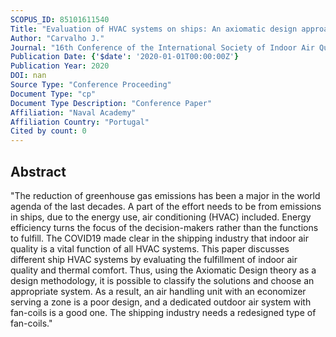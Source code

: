 ```yaml
---
SCOPUS_ID: 85101611540
Title: "Evaluation of HVAC systems on ships: An axiomatic design approach"
Author: "Carvalho J."
Journal: "16th Conference of the International Society of Indoor Air Quality and Climate: Creative and Smart Solutions for Better Built Environments, Indoor Air 2020"
Publication Date: {'$date': '2020-01-01T00:00:00Z'}
Publication Year: 2020
DOI: nan
Source Type: "Conference Proceeding"
Document Type: "cp"
Document Type Description: "Conference Paper"
Affiliation: "Naval Academy"
Affiliation Country: "Portugal"
Cited by count: 0
---
```


## Abstract
"The reduction of greenhouse gas emissions has been a major in the world agenda of the last decades. A part of the effort needs to be from emissions in ships, due to the energy use, air conditioning (HVAC) included. Energy efficiency turns the focus of the decision-makers rather than the functions to fulfill. The COVID19 made clear in the shipping industry that indoor air quality is a vital function of all HVAC systems. This paper discusses different ship HVAC systems by evaluating the fulfillment of indoor air quality and thermal comfort. Thus, using the Axiomatic Design theory as a design methodology, it is possible to classify the solutions and choose an appropriate system. As a result, an air handling unit with an economizer serving a zone is a poor design, and a dedicated outdoor air system with fan-coils is a good one. The shipping industry needs a redesigned type of fan-coils."
